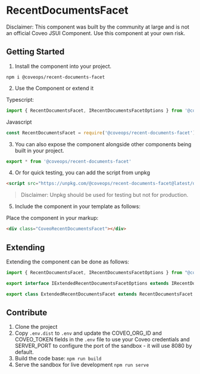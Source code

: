 # RecentDocumentsFacet

Disclaimer: This component was built by the community at large and is not an official Coveo JSUI Component. Use this component at your own risk.

## Getting Started

1. Install the component into your project.

```
npm i @coveops/recent-documents-facet
```

2. Use the Component or extend it

Typescript:

```javascript
import { RecentDocumentsFacet, IRecentDocumentsFacetOptions } from '@coveops/recent-documents-facet';
```

Javascript

```javascript
const RecentDocumentsFacet = require('@coveops/recent-documents-facet').RecentDocumentsFacet;
```

3. You can also expose the component alongside other components being built in your project.

```javascript
export * from '@coveops/recent-documents-facet'
```

4. Or for quick testing, you can add the script from unpkg

```html
<script src="https://unpkg.com/@coveops/recent-documents-facet@latest/dist/index.min.js"></script>
```

> Disclaimer: Unpkg should be used for testing but not for production.

5. Include the component in your template as follows:

Place the component in your markup:

```html
<div class="CoveoRecentDocumentsFacet"></div>
```

## Extending

Extending the component can be done as follows:

```javascript
import { RecentDocumentsFacet, IRecentDocumentsFacetOptions } from "@coveops/recent-documents-facet";

export interface IExtendedRecentDocumentsFacetOptions extends IRecentDocumentsFacetOptions {}

export class ExtendedRecentDocumentsFacet extends RecentDocumentsFacet {}
```

## Contribute

1. Clone the project
2. Copy `.env.dist` to `.env` and update the COVEO_ORG_ID and COVEO_TOKEN fields in the `.env` file to use your Coveo credentials and SERVER_PORT to configure the port of the sandbox - it will use 8080 by default.
3. Build the code base: `npm run build`
4. Serve the sandbox for live development `npm run serve`